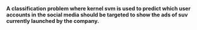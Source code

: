 **A classification problem where kernel svm is used to predict which user accounts in the social media should be targeted to show the ads of suv currently launched by the company.**
